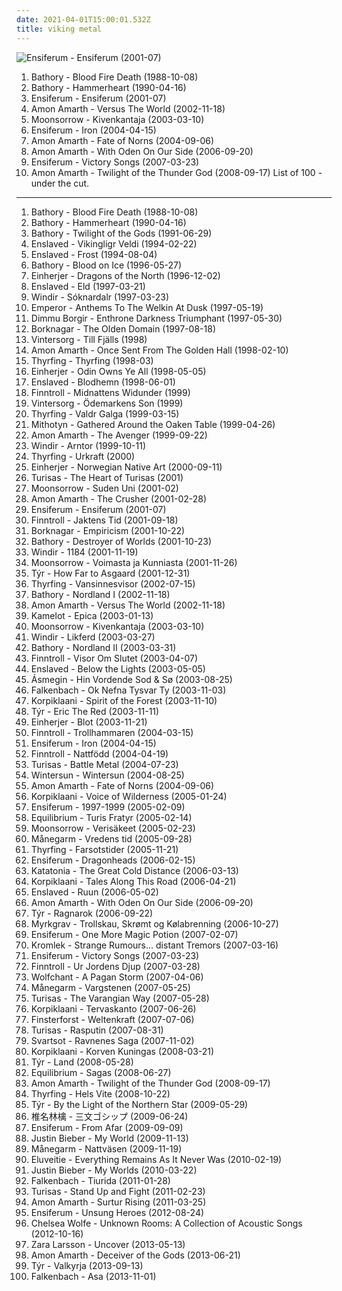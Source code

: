 ```yaml
---
date: 2021-04-01T15:00:01.532Z
title: viking metal
---
```

![Ensiferum - Ensiferum (2001-07)](http://coverartarchive.org/release/6a09c076-9970-45f9-9410-d8b0d484d4e7/2996949000-500.jpg "Ensiferum - Ensiferum (2001-07)")
1. <span title="#black_metal #viking_metal">Bathory - Blood Fire Death (1988-10-08)</span>
2. <span title="#viking_metal">Bathory - Hammerheart (1990-04-16)</span>
3. <span title="#folk_metal #viking_metal">Ensiferum - Ensiferum (2001-07)</span>
4. <span title="#melodic_death_metal">Amon Amarth - Versus The World (2002-11-18)</span>
5. <span title="#viking_metal #folk_metal">Moonsorrow - Kivenkantaja (2003-03-10)</span>
6. <span title="#folk_metal #viking_metal">Ensiferum - Iron (2004-04-15)</span>
7. <span title="#melodic_death_metal">Amon Amarth - Fate of Norns (2004-09-06)</span>
8. <span title="#melodic_death_metal">Amon Amarth - With Oden On Our Side (2006-09-20)</span>
9. <span title="#folk_metal #viking_metal">Ensiferum - Victory Songs (2007-03-23)</span>
10. <span title="#melodic_death_metal">Amon Amarth - Twilight of the Thunder God (2008-09-17)</span>
List of 100 - under the cut.
<!-- more -->
-----
1. <span title="#black_metal #viking_metal">Bathory - Blood Fire Death (1988-10-08)</span>
2. <span title="#viking_metal">Bathory - Hammerheart (1990-04-16)</span>
3. <span title="#viking_metal">Bathory - Twilight of the Gods (1991-06-29)</span>
4. <span title="#black_metal">Enslaved - Vikingligr Veldi (1994-02-22)</span>
5. <span title="#black_metal">Enslaved - Frost (1994-08-04)</span>
6. <span title="#viking_metal">Bathory - Blood on Ice (1996-05-27)</span>
7. <span title="#viking_metal">Einherjer - Dragons of the North (1996-12-02)</span>
8. <span title="#black_metal #viking_metal">Enslaved - Eld (1997-03-21)</span>
9. <span title="#black_metal #viking_metal">Windir - Sóknardalr (1997-03-23)</span>
10. <span title="#black_metal #symphonic_black_metal">Emperor - Anthems To The Welkin At Dusk (1997-05-19)</span>
11. <span title="#symphonic_black_metal #black_metal #melodic_black_metal">Dimmu Borgir - Enthrone Darkness Triumphant (1997-05-30)</span>
12. <span title="#black_metal #viking_metal">Borknagar - The Olden Domain (1997-08-18)</span>
13. <span title="#viking_metal">Vintersorg - Till Fjälls (1998)</span>
14. <span title="#melodic_death_metal">Amon Amarth - Once Sent From The Golden Hall (1998-02-10)</span>
15. <span title="#viking_metal">Thyrfing - Thyrfing (1998-03)</span>
16. <span title="#viking_metal">Einherjer - Odin Owns Ye All (1998-05-05)</span>
17. <span title="#black_metal #viking_metal">Enslaved - Blodhemn (1998-06-01)</span>
18. <span title="#folk_metal">Finntroll - Midnattens Widunder (1999)</span>
19. <span title="#viking_metal">Vintersorg - Ödemarkens Son (1999)</span>
20. <span title="#viking_metal">Thyrfing - Valdr Galga (1999-03-15)</span>
21. <span title="#viking_metal">Mithotyn - Gathered Around the Oaken Table (1999-04-26)</span>
22. <span title="#melodic_death_metal">Amon Amarth - The Avenger (1999-09-22)</span>
23. <span title="#black_metal #viking_metal">Windir - Arntor (1999-10-11)</span>
24. <span title="#viking_metal">Thyrfing - Urkraft (2000)</span>
25. <span title="#viking_metal #black_metal #folk_metal">Einherjer - Norwegian Native Art (2000-09-11)</span>
26. <span title="#viking_metal #folk_pagan_metal #symphonic_folk_metal">Turisas - The Heart of Turisas (2001)</span>
27. <span title="#folk_metal #viking_metal">Moonsorrow - Suden Uni (2001-02)</span>
28. <span title="#melodic_death_metal #death_metal">Amon Amarth - The Crusher (2001-02-28)</span>
29. <span title="#folk_metal #viking_metal">Ensiferum - Ensiferum (2001-07)</span>
30. <span title="#folk_metal">Finntroll - Jaktens Tid (2001-09-18)</span>
31. <span title="#black_metal">Borknagar - Empiricism (2001-10-22)</span>
32. <span title="#viking_metal #thrash_metal">Bathory - Destroyer of Worlds (2001-10-23)</span>
33. <span title="#black_metal #viking_metal #folk_metal #melodic_black_metal">Windir - 1184 (2001-11-19)</span>
34. <span title="#viking_metal #folk_metal #pagan_metal">Moonsorrow - Voimasta ja Kunniasta (2001-11-26)</span>
35. <span title="#folk_metal #viking_metal">Týr - How Far to Asgaard (2001-12-31)</span>
36. <span title="#viking_metal">Thyrfing - Vansinnesvisor (2002-07-15)</span>
37. <span title="#viking_metal">Bathory - Nordland I (2002-11-18)</span>
38. <span title="#melodic_death_metal">Amon Amarth - Versus The World (2002-11-18)</span>
39. <span title="#power_metal #symphonic_metal">Kamelot - Epica (2003-01-13)</span>
40. <span title="#viking_metal #folk_metal">Moonsorrow - Kivenkantaja (2003-03-10)</span>
41. <span title="#black_metal">Windir - Likferd (2003-03-27)</span>
42. <span title="#viking_metal">Bathory - Nordland II (2003-03-31)</span>
43. <span title="#folk #folk_metal">Finntroll - Visor Om Slutet (2003-04-07)</span>
44. <span title="#black_metal #progressive_black_metal #progressive_metal">Enslaved - Below the Lights (2003-05-05)</span>
45. <span title="#folk_metal #viking_metal">Ásmegin - Hin Vordende Sod & Sø (2003-08-25)</span>
46. <span title="#viking_metal">Falkenbach - Ok Nefna Tysvar Ty (2003-11-03)</span>
47. <span title="#folk_metal">Korpiklaani - Spirit of the Forest (2003-11-10)</span>
48. <span title="#folk_metal #viking_metal">Týr - Eric The Red (2003-11-11)</span>
49. <span title="#viking_metal">Einherjer - Blot (2003-11-21)</span>
50. <span title="#folk_metal">Finntroll - Trollhammaren (2004-03-15)</span>
51. <span title="#folk_metal #viking_metal">Ensiferum - Iron (2004-04-15)</span>
52. <span title="#folk_metal">Finntroll - Nattfödd (2004-04-19)</span>
53. <span title="#folk_metal #viking_metal #battle_metal">Turisas - Battle Metal (2004-07-23)</span>
54. <span title="#melodic_death_metal">Wintersun - Wintersun (2004-08-25)</span>
55. <span title="#melodic_death_metal">Amon Amarth - Fate of Norns (2004-09-06)</span>
56. <span title="#folk_metal">Korpiklaani - Voice of Wilderness (2005-01-24)</span>
57. <span title="#viking_metal #folk_metal">Ensiferum - 1997-1999 (2005-02-09)</span>
58. <span title="#folk_metal">Equilibrium - Turis Fratyr (2005-02-14)</span>
59. <span title="#folk_metal #viking_metal #black_metal #pagan_metal">Moonsorrow - Verisäkeet (2005-02-23)</span>
60. <span title="#folk_metal #viking_metal">Månegarm - Vredens tid (2005-09-28)</span>
61. <span title="#viking_metal">Thyrfing - Farsotstider (2005-11-21)</span>
62. <span title="#viking_metal #folk_metal">Ensiferum - Dragonheads (2006-02-15)</span>
63. <span title="#doom_metal #progressive_metal #depressive_rock">Katatonia - The Great Cold Distance (2006-03-13)</span>
64. <span title="#folk_metal">Korpiklaani - Tales Along This Road (2006-04-21)</span>
65. <span title="#black_metal #progressive_metal #progressive_black_metal">Enslaved - Ruun (2006-05-02)</span>
66. <span title="#melodic_death_metal">Amon Amarth - With Oden On Our Side (2006-09-20)</span>
67. <span title="#folk_metal #viking_metal">Týr - Ragnarok (2006-09-22)</span>
68. <span title="#viking_metal">Myrkgrav - Trollskau, Skrømt og Kølabrenning (2006-10-27)</span>
69. <span title="#viking_metal">Ensiferum - One More Magic Potion (2007-02-07)</span>
70. <span title="#black_metal #metal #folk_metal #viking_metal #german #pagan_metal #pagan_and_viking_metal #urban_pagan_metal">Kromlek - Strange Rumours... distant Tremors (2007-03-16)</span>
71. <span title="#folk_metal #viking_metal">Ensiferum - Victory Songs (2007-03-23)</span>
72. <span title="#folk_metal">Finntroll - Ur Jordens Djup (2007-03-28)</span>
73. <span title="#pagan_metal #folk_metal">Wolfchant - A Pagan Storm (2007-04-06)</span>
74. <span title="#viking_metal">Månegarm - Vargstenen (2007-05-25)</span>
75. <span title="#folk_metal #viking_metal">Turisas - The Varangian Way (2007-05-28)</span>
76. <span title="#folk_metal">Korpiklaani - Tervaskanto (2007-06-26)</span>
77. <span title="#folk_metal #viking_metal">Finsterforst - Weltenkraft (2007-07-06)</span>
78. <span title="#folk_metal">Turisas - Rasputin (2007-08-31)</span>
79. <span title="#folk_metal">Svartsot - Ravnenes Saga (2007-11-02)</span>
80. <span title="#folk_metal">Korpiklaani - Korven Kuningas (2008-03-21)</span>
81. <span title="#viking_metal #metal #folk_metal">Týr - Land (2008-05-28)</span>
82. <span title="#folk_metal">Equilibrium - Sagas (2008-06-27)</span>
83. <span title="#melodic_death_metal">Amon Amarth - Twilight of the Thunder God (2008-09-17)</span>
84. <span title="#2008 #viking_metal">Thyrfing - Hels Vite (2008-10-22)</span>
85. <span title="#folk_metal #viking_metal">Týr - By the Light of the Northern Star (2009-05-29)</span>
86. <span title="#japanese #female_vocalists #boring #garbage #idiot #hipster #generic #art_pop #idiotic #flop #hipster_garbage #uncreative #not_experimental #worse_than_justin_bieber #queen_of_flop #dulukk #dulukkcore #experimental_my_ass #worst_of_2017 #worse_than_akiko_shikata #worse_than_dead_can_dance #worst_albums_of_2017 #total_spambo #spambo #will_you_tell_me_the_secret_of_flop #total_dulukk_and_jpoptrasher_and_lenushiromiya_spam_the_fuck_out_of_everything #dulukk_and_jpoptrasher_and_lenushiromiya_spam_the_fuck_out_of_everything #noise #trance #classic_rock #heavy_metal #black_metal #metalcore #metal #hip_hop #spanish #electronic #electronica #french #electropop #classical #female #hip_hop #pop #rock #soul #60_s #70_s #80_s #british #punk #brutal #grindcore #hardcore #revolution #swedish #emo #rap #ambient #sexy #offspring #dubstep #dance #dark #cheese #easy_listening #hair_metal #funk #new_age #techno #house #acid_jazz #schlager #canadian #viking_metal #melodic_death_metal #voice #pretentious #90_s #justin_timberlake #kitsch #fat #russian #download #jpop #mashup #post #drone #african #radio #insane #internet #party #skinhead #evanescence #gay #deep">椎名林檎 - 三文ゴシップ (2009-06-24)</span>
87. <span title="#folk_metal">Ensiferum - From Afar (2009-09-09)</span>
88. <span title="#justin_bieber #my_world #totec_radio">Justin Bieber - My World (2009-11-13)</span>
89. <span title="#viking_metal">Månegarm - Nattväsen (2009-11-19)</span>
90. <span title="#folk_metal">Eluveitie - Everything Remains As It Never Was (2010-02-19)</span>
91. <span title="#totec_radio #justin_bieber #goregrind #justin_bieber_my_worlds">Justin Bieber - My Worlds (2010-03-22)</span>
92. <span title="#2011 #viking_metal">Falkenbach - Tiurida (2011-01-28)</span>
93. <span title="#folk_metal #symphonic_metal">Turisas - Stand Up and Fight (2011-02-23)</span>
94. <span title="#melodic_death_metal">Amon Amarth - Surtur Rising (2011-03-25)</span>
95. <span title="#folk_metal">Ensiferum - Unsung Heroes (2012-08-24)</span>
96. <span title="#2012 #folk #andrew #ccm #donald_trump #david_orton">Chelsea Wolfe - Unknown Rooms: A Collection of Acoustic Songs (2012-10-16)</span>
97. <span title="#swedish">Zara Larsson - Uncover (2013-05-13)</span>
98. <span title="#melodic_death_metal">Amon Amarth - Deceiver of the Gods (2013-06-21)</span>
99. <span title="#folk_metal #2013">Týr - Valkyrja (2013-09-13)</span>
100. <span title="#folk_metal #viking_metal #2013 #black_metal">Falkenbach - Asa (2013-11-01)</span>
